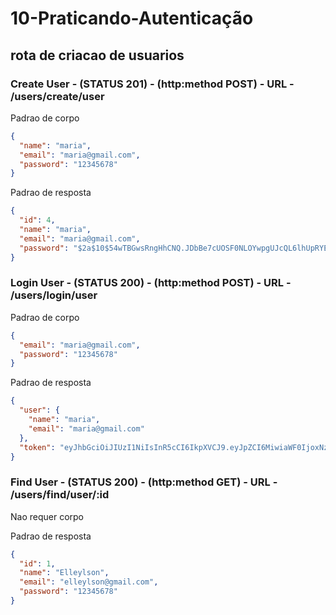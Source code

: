 # 10-Praticando-Autenticação

## rota de criacao de usuarios

### Create User - (STATUS 201) - (http:method POST) - URL - /users/create/user

Padrao de corpo

```json
{
  "name": "maria",
  "email": "maria@gmail.com",
  "password": "12345678"
}
```

Padrao de resposta

```json
{
  "id": 4,
  "name": "maria",
  "email": "maria@gmail.com",
  "password": "$2a$10$54wTBGwsRngHhCNQ.JDbBe7cUOSF0NLOYwpgUJcQL6lhUpRYEh7GW"
}
```

### Login User - (STATUS 200) - (http:method POST) - URL - /users/login/user

Padrao de corpo

```json
{
  "email": "maria@gmail.com",
  "password": "12345678"
}
```

Padrao de resposta

```json
{
  "user": {
    "name": "maria",
    "email": "maria@gmail.com"
  },
  "token": "eyJhbGciOiJIUzI1NiIsInR5cCI6IkpXVCJ9.eyJpZCI6MiwiaWF0IjoxNzIzNDIxNDM0LCJleHAiOjE3MjM1MDc4MzR9.JfmWh056CEQIZFFUOtACRw-76Y5v7YjDpn9SvhEfEM0"
}
```

### Find User - (STATUS 200) - (http:method GET) - URL - /users/find/user/:id

Nao requer corpo

Padrao de resposta

```json
{
  "id": 1,
  "name": "Elleylson",
  "email": "elleylson@gmail.com",
  "password": "12345678"
}
```
